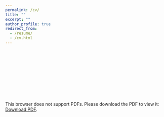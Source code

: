 ```yaml
---
permalink: /cv/
title: ""
excerpt: ""
author_profile: true
redirect_from: 
  - /resume/
  - /cv.html
---
```


<object data="https://andyjhkim.github.io/files/CV_AndyJHKim.pdf" type="application/pdf" width="700px" height="700px">
    <embed src="https://andyjhkim.github.io/files/CV_AndyJHKim.pdf">
        <p>This browser does not support PDFs. Please download the PDF to view it: <a href="https://andyjhkim.github.io/files/CV_AndyJHKim.pdf">Download PDF</a>.</p>
    </embed>
</object>
